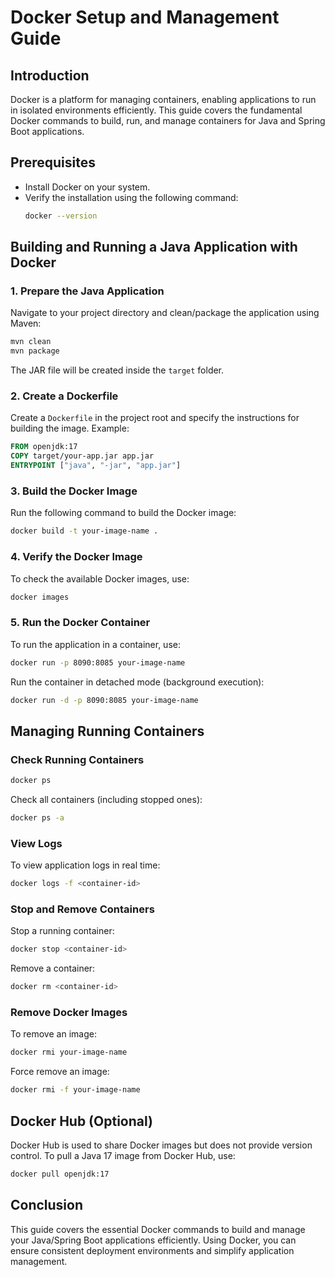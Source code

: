 # Docker Setup and Management Guide

## Introduction
Docker is a platform for managing containers, enabling applications to run in isolated environments efficiently. This guide covers the fundamental Docker commands to build, run, and manage containers for Java and Spring Boot applications.

## Prerequisites
- Install Docker on your system.
- Verify the installation using the following command:
  ```sh
  docker --version
  ```

## Building and Running a Java Application with Docker

### 1. Prepare the Java Application
Navigate to your project directory and clean/package the application using Maven:
```sh
mvn clean
mvn package
```
The JAR file will be created inside the `target` folder.

### 2. Create a Dockerfile
Create a `Dockerfile` in the project root and specify the instructions for building the image. Example:
```dockerfile
FROM openjdk:17
COPY target/your-app.jar app.jar
ENTRYPOINT ["java", "-jar", "app.jar"]
```

### 3. Build the Docker Image
Run the following command to build the Docker image:
```sh
docker build -t your-image-name .
```

### 4. Verify the Docker Image
To check the available Docker images, use:
```sh
docker images
```

### 5. Run the Docker Container
To run the application in a container, use:
```sh
docker run -p 8090:8085 your-image-name
```
Run the container in detached mode (background execution):
```sh
docker run -d -p 8090:8085 your-image-name
```

## Managing Running Containers

### Check Running Containers
```sh
docker ps
```
Check all containers (including stopped ones):
```sh
docker ps -a
```

### View Logs
To view application logs in real time:
```sh
docker logs -f <container-id>
```

### Stop and Remove Containers
Stop a running container:
```sh
docker stop <container-id>
```
Remove a container:
```sh
docker rm <container-id>
```

### Remove Docker Images
To remove an image:
```sh
docker rmi your-image-name
```
Force remove an image:
```sh
docker rmi -f your-image-name
```

## Docker Hub (Optional)
Docker Hub is used to share Docker images but does not provide version control. To pull a Java 17 image from Docker Hub, use:
```sh
docker pull openjdk:17
```

## Conclusion
This guide covers the essential Docker commands to build and manage your Java/Spring Boot applications efficiently. Using Docker, you can ensure consistent deployment environments and simplify application management.

